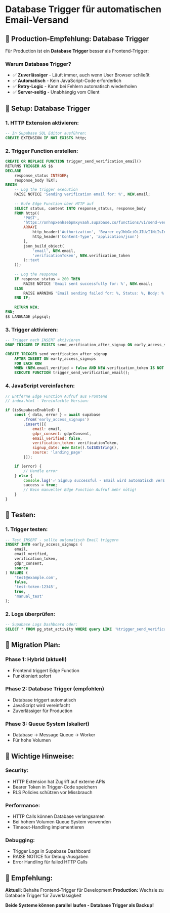 # Database Trigger für automatischen Email-Versand

## 🎯 Production-Empfehlung: Database Trigger

Für Production ist ein **Database Trigger** besser als Frontend-Trigger:

### **Warum Database Trigger?**
- ✅ **Zuverlässiger** - Läuft immer, auch wenn User Browser schließt
- ✅ **Automatisch** - Kein JavaScript-Code erforderlich
- ✅ **Retry-Logic** - Kann bei Fehlern automatisch wiederholen
- ✅ **Server-seitig** - Unabhängig vom Client

## 🔧 Setup: Database Trigger

### **1. HTTP Extension aktivieren:**
```sql
-- In Supabase SQL Editor ausführen:
CREATE EXTENSION IF NOT EXISTS http;
```

### **2. Trigger Function erstellen:**
```sql
CREATE OR REPLACE FUNCTION trigger_send_verification_email()
RETURNS TRIGGER AS $$
DECLARE
    response_status INTEGER;
    response_body TEXT;
BEGIN
    -- Log the trigger execution
    RAISE NOTICE 'Sending verification email for: %', NEW.email;
    
    -- Rufe Edge Function über HTTP auf
    SELECT status, content INTO response_status, response_body
    FROM http((
        'POST',
        'https://onhnpxenhsebpmxyvaah.supabase.co/functions/v1/send-verification-email',
        ARRAY[
            http_header('Authorization', 'Bearer eyJhbGciOiJIUzI1NiIsInR5cCI6IkpXVCJ9.eyJpc3MiOiJzdXBhYmFzZSIsInJlZiI6Im9uaG5weGVuaHNlYnBteHl2YWFoIiwicm9sZSI6ImFub24iLCJpYXQiOjE3NTcyNzA2ODEsImV4cCI6MjA3Mjg0NjY4MX0.JnxdioSmWR72KXxCl2KyNPD2FILSqdmeaZfjUdi7bwE'),
            http_header('Content-Type', 'application/json')
        ],
        json_build_object(
            'email', NEW.email,
            'verificationToken', NEW.verification_token
        )::text
    ));
    
    -- Log the response
    IF response_status = 200 THEN
        RAISE NOTICE 'Email sent successfully for: %', NEW.email;
    ELSE
        RAISE WARNING 'Email sending failed for: %, Status: %, Body: %', NEW.email, response_status, response_body;
    END IF;
    
    RETURN NEW;
END;
$$ LANGUAGE plpgsql;
```

### **3. Trigger aktivieren:**
```sql
-- Trigger nach INSERT aktivieren
DROP TRIGGER IF EXISTS send_verification_after_signup ON early_access_signups;

CREATE TRIGGER send_verification_after_signup
    AFTER INSERT ON early_access_signups
    FOR EACH ROW
    WHEN (NEW.email_verified = false AND NEW.verification_token IS NOT NULL)
    EXECUTE FUNCTION trigger_send_verification_email();
```

### **4. JavaScript vereinfachen:**
```javascript
// Entferne Edge Function Aufruf aus Frontend
// index.html - Vereinfachte Version:

if (isSupabaseEnabled) {
    const { data, error } = await supabase
        .from('early_access_signups')
        .insert([{
            email: email,
            gdpr_consent: gdprConsent,
            email_verified: false,
            verification_token: verificationToken,
            signup_date: new Date().toISOString(),
            source: 'landing_page'
        }]);

    if (error) {
        // Handle error
    } else {
        console.log('✅ Signup successful - Email wird automatisch versendet');
        success = true;
        // Kein manueller Edge Function Aufruf mehr nötig!
    }
}
```

## 🧪 Testen:

### **1. Trigger testen:**
```sql
-- Test INSERT - sollte automatisch Email triggern
INSERT INTO early_access_signups (
    email, 
    email_verified, 
    verification_token, 
    gdpr_consent,
    source
) VALUES (
    'test@example.com', 
    false, 
    'test-token-12345',
    true,
    'manual_test'
);
```

### **2. Logs überprüfen:**
```sql
-- Supabase Logs Dashboard oder:
SELECT * FROM pg_stat_activity WHERE query LIKE '%trigger_send_verification_email%';
```

## 🔄 Migration Plan:

### **Phase 1: Hybrid (aktuell)**
- Frontend triggert Edge Function
- Funktioniert sofort

### **Phase 2: Database Trigger (empfohlen)**
- Database triggert automatisch
- JavaScript wird vereinfacht  
- Zuverlässiger für Production

### **Phase 3: Queue System (skaliert)**
- Database → Message Queue → Worker
- Für hohe Volumen

## 🚨 Wichtige Hinweise:

### **Security:**
- HTTP Extension hat Zugriff auf externe APIs
- Bearer Token in Trigger-Code speichern
- RLS Policies schützen vor Missbrauch

### **Performance:**
- HTTP Calls können Database verlangsamen
- Bei hohem Volumen Queue System verwenden
- Timeout-Handling implementieren

### **Debugging:**
- Trigger Logs in Supabase Dashboard
- RAISE NOTICE für Debug-Ausgaben
- Error Handling für failed HTTP Calls

## 🎯 **Empfehlung:**

**Aktuell:** Behalte Frontend-Trigger für Development
**Production:** Wechsle zu Database Trigger für Zuverlässigkeit

**Beide Systeme können parallel laufen - Database Trigger als Backup!**